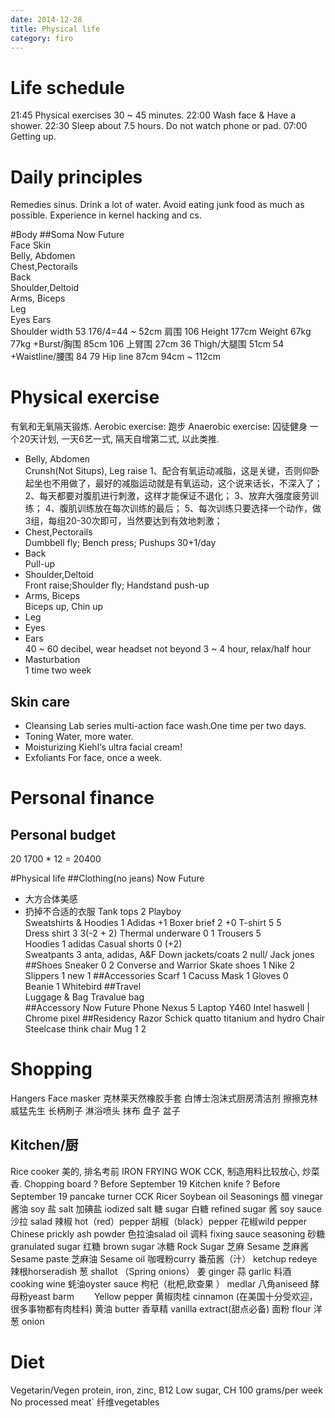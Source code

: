 ```yaml
---
date: 2014-12-28
title: Physical life
category: firo
---
```


# Life schedule
21:45 Physical exercises 30 ~ 45 minutes.
22:00 Wash face & Have a shower.
22:30 Sleep about 7.5 hours. Do not watch phone or pad.
07:00 Getting up. 
# Daily principles
Remedies sinus.
Drink a lot of water.
Avoid eating junk food as much as possible.
Experience in kernel hacking and cs.

#Body
##Soma				Now									Future	
Face
Skin				
Belly, Abdomen			
Chest,Pectorails		
Back					
Shoulder,Deltoid		
Arms, Biceps			
Leg											 
Eyes
Ears				
Shoulder width			53									176/4=44 ~ 52cm
肩围				106
Height				177cm
Weight				67kg									77kg
+Burst/胸围			85cm									106
上臂围				27cm									36
Thigh/大腿围			51cm									54
+Waistline/腰围			84										79
Hip line			87cm									94cm ~ 112cm
# Physical exercise
有氧和无氧隔天锻炼.
Aerobic exercise: 跑步
Anaerobic exercise: 囚徒健身
一个20天计划, 一天6艺一式, 隔天自增第二式, 以此类推.

* Belly, Abdomen			
Crunsh(Not Situps), Leg raise
1、配合有氧运动减脂，这是关键，否则仰卧起坐也不用做了，最好的减脂运动就是有氧运动，这个说来话长，不深入了；
2、每天都要对腹肌进行刺激，这样才能保证不退化；
3、放弃大强度疲劳训练；
4、腹肌训练放在每次训练的最后；
5、每次训练只要选择一个动作，做3组，每组20-30次即可，当然要达到有效地刺激；
* Chest,Pectorails		
Dumbbell fly; Bench press; Pushups 30+1/day	
* Back					
Pull-up
* Shoulder,Deltoid		
Front raise;Shoulder fly; Handstand push-up
* Arms, Biceps			
Biceps up, Chin up
* Leg											 
* Eyes
* Ears				
40 ~ 60 decibel, wear headset not beyond 3 ~ 4 hour, relax/half hour 
* Masturbation			
1 time two week 

## Skin care
* Cleansing
Lab series multi-action face wash.One time per two days.
* Toning
Water, more water.
* Moisturizing
Kiehl‘s ultra facial cream!
* Exfoliants
For face, once a week.

# Personal finance
## Personal budget
20
1700 * 12 = 20400

#Physical life
##Clothing(no jeans)	Now											Future
* 大方合体美感
* 扔掉不合适的衣服
Tank tops		2 Playboy										
Sweatshirts & Hoodies	1 Adidas										+1
Boxer brief		2											+0 
T-shirt                 5											5               
Dress shirt		3											3(-2 + 2)
Thermal underware	0											1
Trousers		5											
Hoodies			1 adidas
Casual shorts           0											(+2)               
Sweatpants		3 anta, adidas, A&F
Down jackets/coats	2 null/ Jack jones
##Shoes
Sneaker			0					2 Converse and Warrior
Skate shoes		1	Nike				2
Slippers                1							new 1
##Accessories 
Scarf                   1		Cacuss 
Mask                    1
Gloves                  0               
Beanie			1	Whitebird
##Travel				
Luggage & Bag           Travalue bag            
##Accessory		Now						Future
Phone			Nexus 5
Laptop			Y460						Intel haswell | Chrome pixel
##Residency
Razor			Schick quatto titanium and hydro
Chair			Steelcase think chair
Mug			1						2
# Shopping
Hangers
Face masker
克林莱天然橡胶手套
白博士泡沫式厨房清洁剂
擦擦克林
威猛先生
长柄刷子 
淋浴喷头
抹布
盘子 盆子

## Kitchen/厨
Rice cooker		美的, 排名考前
IRON FRYING WOK		CCK, 制造用料比较放心, 炒菜香.
Chopping board		? Before September 19
Kitchen knife		? Before September 19
pancake turner		CCK
Ricer
Soybean oil
Seasonings
醋 vinegar
酱油 soy
盐 salt
加碘盐 iodized salt
糖 sugar
白糖 refined sugar
酱 soy sauce
沙拉 salad
辣椒 hot（red）pepper
胡椒（black）pepper
花椒wild pepper Chinese prickly ash powder
色拉油salad oil 调料 fixing sauce seasoning
砂糖 granulated sugar
红糖 brown sugar
冰糖 Rock Sugar
芝麻 Sesame
芝麻酱 Sesame paste
芝麻油 Sesame oil
咖喱粉curry
番茄酱（汁） ketchup redeye
辣根horseradish
葱 shallot （Spring onions）
姜 ginger
蒜 garlic
料酒 cooking wine
蚝油oyster sauce
枸杞（枇杷,欧查果 ） medlar
八角aniseed
酵母粉yeast barm 　　Yellow pepper
黄椒肉桂 cinnamon (在美国十分受欢迎，很多事物都有肉桂料)
黄油 butter
香草精 vanilla extract(甜点必备)
面粉 flour
洋葱 onion


# Diet
Vegetarin/Vegen
protein, iron, zinc, B12
Low sugar, CH
100 grams/per week
No processed meat`
纤维vegetables
